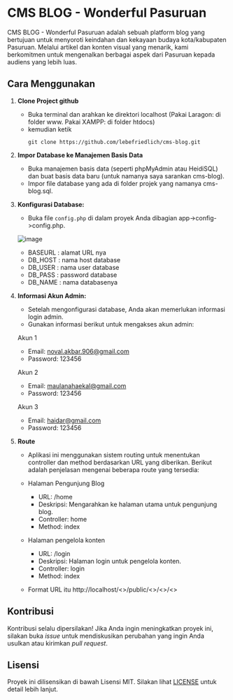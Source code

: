# CMS BLOG - Wonderful Pasuruan

CMS BLOG - Wonderful Pasuruan adalah sebuah platform blog yang bertujuan untuk menyoroti keindahan dan kekayaan budaya kota/kabupaten Pasuruan. Melalui artikel dan konten visual yang menarik, kami berkomitmen untuk mengenalkan berbagai aspek dari Pasuruan kepada audiens yang lebih luas.

## Cara Menggunakan

1. **Clone Project github**
   - Buka terminal dan arahkan ke direktori localhost (Pakai Laragon: di folder www. Pakai XAMPP: di folder htdocs)
   - kemudian ketik
     ```
     git clone https://github.com/lebefriedlich/cms-blog.git
     ```
    
2. **Impor Database ke Manajemen Basis Data**
   - Buka manajemen basis data (seperti phpMyAdmin atau HeidiSQL) dan buat basis data baru (untuk namanya saya sarankan cms-blog).
   - Impor file database yang ada di folder projek yang namanya cms-blog.sql.
     
4. **Konfigurasi Database:**
   - Buka file `config.php` di dalam proyek Anda dibagian app->config->config.php.
     
   ![image](https://github.com/lebefriedlich/cms-blog/assets/117328752/1b9bf902-9729-4f9b-ae34-085bd4ee0a3c)

   - BASEURL : alamat URL nya
   - DB_HOST : nama host database
   - DB_USER : nama user database
   - DB_PASS : password database
   - DB_NAME : nama databasenya

5. **Informasi Akun Admin:**
   - Setelah mengonfigurasi database, Anda akan memerlukan informasi login admin.
   - Gunakan informasi berikut untuk mengakses akun admin:

   Akun 1
   - Email: noval.akbar.906@gmail.com
   - Password: 123456
  
   Akun 2
   - Email: maulanahaekal@gmail.com
   - Password: 123456
  
   Akun 3
   - Email: haidar@gmail.com
   - Password: 123456

6. **Route**
   - Aplikasi ini menggunakan sistem routing untuk menentukan controller dan method berdasarkan URL yang diberikan. Berikut adalah penjelasan mengenai beberapa route yang tersedia:
   
   - Halaman Pengunjung Blog
        - URL: /home
        - Deskripsi: Mengarahkan ke halaman utama untuk pengunjung blog.
        - Controller: home
        - Method: index
   
   - Halaman pengelola konten
        - URL: /login
        - Deskripsi: Halaman login untuk pengelola konten.
        - Controller: login
        - Method: index

   - Format URL itu http://localhost/<<folder>>/public/<<controller>>/<<method>>/<<parameter>>
      
## Kontribusi
Kontribusi selalu dipersilakan! Jika Anda ingin meningkatkan proyek ini, silakan buka *issue* untuk mendiskusikan perubahan yang ingin Anda usulkan atau kirimkan *pull request*.

## Lisensi
Proyek ini dilisensikan di bawah Lisensi MIT. Silakan lihat [LICENSE](LICENSE) untuk detail lebih lanjut.
